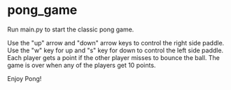 # pong_game

Run main.py to start the classic pong game.

Use the "up" arrow and "down" arrow keys to control the right side paddle.
Use the "w" key for up and "s" key for down to control the left side paddle.
Each player gets a point if the other player misses to bounce the ball.
The game is over when any of the players get 10 points.

Enjoy Pong!
